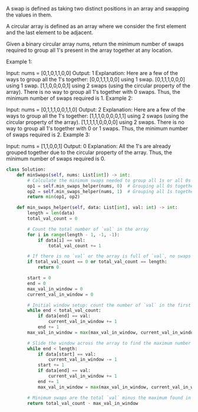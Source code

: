 A swap is defined as taking two distinct positions in an array and swapping the values in them.

A circular array is defined as an array where we consider the first element and the last element to be adjacent.

Given a binary circular array nums, return the minimum number of swaps required to group all 1's present in the array together at any location.

 

Example 1:

Input: nums = [0,1,0,1,1,0,0]
Output: 1
Explanation: Here are a few of the ways to group all the 1's together:
[0,0,1,1,1,0,0] using 1 swap.
[0,1,1,1,0,0,0] using 1 swap.
[1,1,0,0,0,0,1] using 2 swaps (using the circular property of the array).
There is no way to group all 1's together with 0 swaps.
Thus, the minimum number of swaps required is 1.
Example 2:

Input: nums = [0,1,1,1,0,0,1,1,0]
Output: 2
Explanation: Here are a few of the ways to group all the 1's together:
[1,1,1,0,0,0,0,1,1] using 2 swaps (using the circular property of the array).
[1,1,1,1,1,0,0,0,0] using 2 swaps.
There is no way to group all 1's together with 0 or 1 swaps.
Thus, the minimum number of swaps required is 2.
Example 3:

Input: nums = [1,1,0,0,1]
Output: 0
Explanation: All the 1's are already grouped together due to the circular property of the array.
Thus, the minimum number of swaps required is 0.

```python
class Solution:
    def minSwaps(self, nums: List[int]) -> int:
        # Calculate the minimum swaps needed to group all 1s or all 0s together
        op1 = self.min_swaps_helper(nums, 0)  # Grouping all 0s together
        op2 = self.min_swaps_helper(nums, 1)  # Grouping all 1s together
        return min(op1, op2)

    def min_swaps_helper(self, data: List[int], val: int) -> int:
        length = len(data)
        total_val_count = 0

        # Count the total number of `val` in the array
        for i in range(length - 1, -1, -1):
            if data[i] == val:
                total_val_count += 1

        # If there is no `val` or the array is full of `val`, no swaps are needed
        if total_val_count == 0 or total_val_count == length:
            return 0

        start = 0
        end = 0
        max_val_in_window = 0
        current_val_in_window = 0

        # Initial window setup: count the number of `val` in the first window of size `total_val_count`
        while end < total_val_count:
            if data[end] == val:
                current_val_in_window += 1
            end += 1
        max_val_in_window = max(max_val_in_window, current_val_in_window)

        # Slide the window across the array to find the maximum number of `val` in any window
        while end < length:
            if data[start] == val:
                current_val_in_window -= 1
            start += 1
            if data[end] == val:
                current_val_in_window += 1
            end += 1
            max_val_in_window = max(max_val_in_window, current_val_in_window)

        # Minimum swaps are the total `val` minus the maximum found in any window
        return total_val_count - max_val_in_window
```


